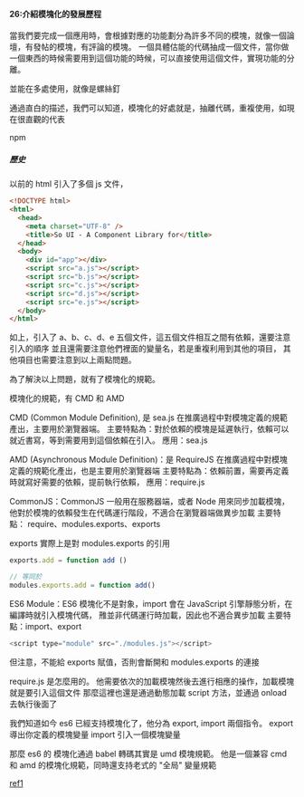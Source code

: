 #### 26:介紹模塊化的發展歷程

當我們要完成一個應用時，會根據對應的功能劃分為許多不同的模塊，就像一個論壇，有發帖的模塊，有評論的模塊。
一個具體估能的代碼抽成一個文件，當你做一個東西的時候需要用到這個功能的時候，可以直接使用這個文件，實現功能的分離。

並能在多處使用，就像是螺絲釘

通過直白的描述，我們可以知道，模塊化的好處就是，抽離代碼，重複使用，如現在很直觀的代表

npm

##### 歷史

以前的 html 引入了多個 js 文件，

```html
<!DOCTYPE html>
<html>
  <head>
    <meta charset="UTF-8" />
    <title>So UI - A Component Library for</title>
  </head>
  <body>
    <div id="app"></div>
    <script src="a.js"></script>
    <script src="b.js"></script>
    <script src="c.js"></script>
    <script src="d.js"></script>
    <script src="e.js"></script>
  </body>
</html>
```

如上，引入了 a、b、c、d、e 五個文件，這五個文件相互之間有依賴，還要注意引入的順序
並且還需要注意他們裡面的變量名，若是重複利用到其他的項目，
其他項目也需要注意到以上兩點問題。

為了解決以上問題，就有了模塊化的規範。

模塊化的規範，有 CMD 和 AMD

CMD (Common Module Definition), 是 sea.js 在推廣過程中對模塊定義的規範產出，主要用於瀏覽器端。
主要特點為：對於依賴的模塊是延遲執行，依賴可以就近書寫，等到需要用到這個依賴在引入。
應用：sea.js

AMD (Asynchronous Module Definition)：是 RequireJS 在推廣過程中對模塊定義的規範化產出，也是主要用於瀏覽器端
主要特點為：依賴前置，需要再定義時就寫好需要的依賴，提前執行依賴，
應用：require.js

CommonJS：CommonJS 一般用在服務器端，或者 Node 用來同步加載模塊，他對於模塊的依賴發生在代碼運行階段，不適合在瀏覽器端做異步加載
主要特點： require、modules.exports、exports

exports 實際上是對 modules.exports 的引用

```js
exports.add = function add ()

// 等同於
modules.exports.add = function add()
```

ES6 Module：ES6 模塊化不是對象，import 會在 JavaScript 引擎靜態分析，在編譯時就引入模塊代碼，
雃並非代碼運行時加載，因此也不適合異步加載
主要特點：import、export

```js
<script type="module" src="./modules.js"></script>
```

但注意，不能給 exports 賦值，否則會斷開和 modules.exports 的連接

require.js 是怎麼用的。
他需要依次的加載模塊然後去進行相應的操作，加載模塊就是要引入這個文件
那麼這裡也還是通過動態加載 script 方法，並通過 onload 去執行後面了

我們知道如今 es6 已經支持模塊化了，他分為 export, import 兩個指令。
export 導出你定義的模塊變量
import 引入一個模塊變量

那麼 es6 的 模塊化通過 babel 轉碼其實是 umd 模塊規範。
他是一個兼容 cmd 和 amd 的模塊化規範，同時還支持老式的 "全局" 變量規範

[ref1](https://blog.csdn.net/dadadeganhuo/article/details/86777249)
